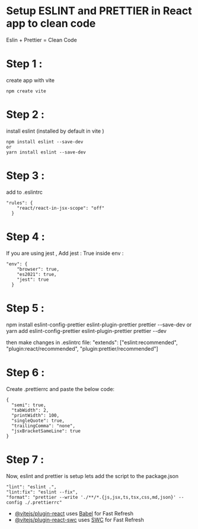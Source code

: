 # Setup ESLINT and PRETTIER in React app to clean code 

Eslin + Prettier = Clean Code 

# Step 1 : 
create app with vite 
```
npm create vite 
```

# Step 2 : 
install eslint (installed by default in vite )
```
npm install eslint --save-dev
or 
yarn install eslint --save-dev
```

# Step 3 :
add to .eslintrc
```
"rules": {
    "react/react-in-jsx-scope": "off"
  }
```

# Step 4 :
If you are using jest , Add jest : True inside env : 
```
"env": {
    "browser": true,
    "es2021": true,
    "jest": true
  }
```

# Step 5 : 
npm install eslint-config-prettier eslint-plugin-prettier prettier --save-dev
or 
yarn add eslint-config-prettier eslint-plugin-prettier prettier --dev

then make changes in .eslintrc file:
 "extends": ["eslint:recommended", "plugin:react/recommended", "plugin:prettier/recommended"]

# Step 6 :
Create .prettierrc and paste the below code:
```
{
  "semi": true,
  "tabWidth": 2,
  "printWidth": 100,
  "singleQuote": true,
  "trailingComma": "none",
  "jsxBracketSameLine": true
}
```

# Step 7 :
Now, eslint and prettier is setup lets add the script to the package.json

```
"lint": "eslint .",
"lint:fix": "eslint --fix",
"format": "prettier --write './**/*.{js,jsx,ts,tsx,css,md,json}' --config ./.prettierrc"
```





- [@vitejs/plugin-react](https://github.com/vitejs/vite-plugin-react/blob/main/packages/plugin-react/README.md) uses [Babel](https://babeljs.io/) for Fast Refresh
- [@vitejs/plugin-react-swc](https://github.com/vitejs/vite-plugin-react-swc) uses [SWC](https://swc.rs/) for Fast Refresh
